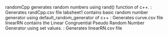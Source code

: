 randomCpp generates random numbers using rand() function of c++.                            :  Generates randCpp.csv file
labsheet1 contains basic random number generator using default_random_generator of c++      :  Generates curve.csv file
linearRN contains the Linear Congruential Pseudo Random Number Generator using set values.  :  Generates linearRN.csv file
